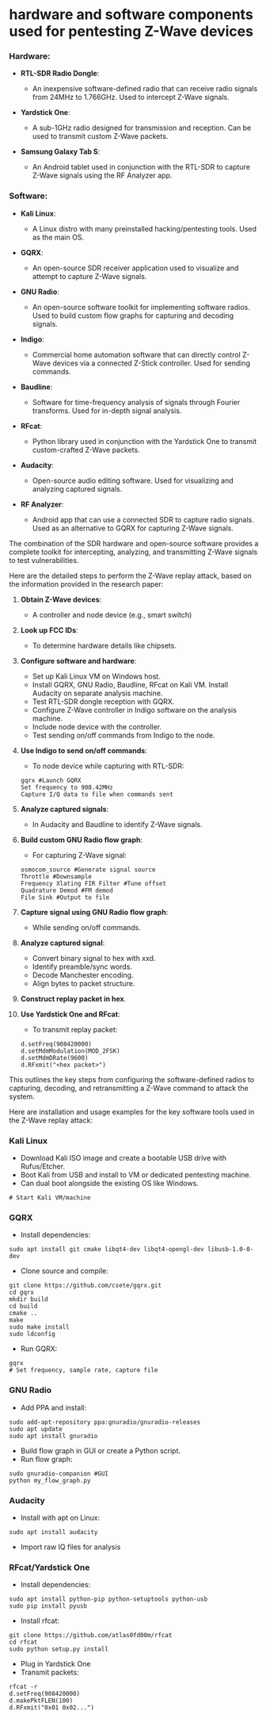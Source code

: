 
# hardware and software components used for pentesting Z-Wave devices

### Hardware:
- **RTL-SDR Radio Dongle**:
  - An inexpensive software-defined radio that can receive radio signals from 24MHz to 1.766GHz. Used to intercept Z-Wave signals.
  
- **Yardstick One**:
  - A sub-1GHz radio designed for transmission and reception. Can be used to transmit custom Z-Wave packets.
  
- **Samsung Galaxy Tab S**:
  - An Android tablet used in conjunction with the RTL-SDR to capture Z-Wave signals using the RF Analyzer app.

### Software:
- **Kali Linux**:
  - A Linux distro with many preinstalled hacking/pentesting tools. Used as the main OS.

- **GQRX**:
  - An open-source SDR receiver application used to visualize and attempt to capture Z-Wave signals.

- **GNU Radio**:
  - An open-source software toolkit for implementing software radios. Used to build custom flow graphs for capturing and decoding signals.

- **Indigo**:
  - Commercial home automation software that can directly control Z-Wave devices via a connected Z-Stick controller. Used for sending commands.

- **Baudline**:
  - Software for time-frequency analysis of signals through Fourier transforms. Used for in-depth signal analysis.

- **RFcat**:
  - Python library used in conjunction with the Yardstick One to transmit custom-crafted Z-Wave packets.

- **Audacity**:
  - Open-source audio editing software. Used for visualizing and analyzing captured signals.

- **RF Analyzer**:
  - Android app that can use a connected SDR to capture radio signals. Used as an alternative to GQRX for capturing Z-Wave signals.

The combination of the SDR hardware and open-source software provides a complete toolkit for intercepting, analyzing, and transmitting Z-Wave signals to test vulnerabilities.

Here are the detailed steps to perform the Z-Wave replay attack, based on the information provided in the research paper:

1. **Obtain Z-Wave devices**:
   - A controller and node device (e.g., smart switch)

2. **Look up FCC IDs**:
   - To determine hardware details like chipsets.

3. **Configure software and hardware**:

   - Set up Kali Linux VM on Windows host.
   - Install GQRX, GNU Radio, Baudline, RFcat on Kali VM. Install Audacity on separate analysis machine.
   - Test RTL-SDR dongle reception with GQRX.
   - Configure Z-Wave controller in Indigo software on the analysis machine.
   - Include node device with the controller.
   - Test sending on/off commands from Indigo to the node.

4. **Use Indigo to send on/off commands**:
   - To node device while capturing with RTL-SDR:

   ```
   gqrx #Launch GQRX 
   Set frequency to 908.42MHz
   Capture I/Q data to file when commands sent
   ```

5. **Analyze captured signals**:
   - In Audacity and Baudline to identify Z-Wave signals.

6. **Build custom GNU Radio flow graph**:
   - For capturing Z-Wave signal:

   ```
   osmocom_source #Generate signal source
   Throttle #Downsample       
   Frequency Xlating FIR Filter #Tune offset
   Quadrature Demod #FM demod
   File Sink #Output to file
   ``` 

7. **Capture signal using GNU Radio flow graph**:
   - While sending on/off commands.

8. **Analyze captured signal**:
   - Convert binary signal to hex with xxd.
   - Identify preamble/sync words.
   - Decode Manchester encoding.
   - Align bytes to packet structure.

9. **Construct replay packet in hex**.

10. **Use Yardstick One and RFcat**:
    - To transmit replay packet:

    ``` 
    d.setFreq(908420000) 
    d.setMdmModulation(MOD_2FSK)
    d.setMdmDRate(9600) 
    d.RFxmit("<hex packet>")
    ```

This outlines the key steps from configuring the software-defined radios to capturing, decoding, and retransmitting a Z-Wave command to attack the system.

Here are installation and usage examples for the key software tools used in the Z-Wave replay attack:

### Kali Linux

- Download Kali ISO image and create a bootable USB drive with Rufus/Etcher.
- Boot Kali from USB and install to VM or dedicated pentesting machine.
- Can dual boot alongside the existing OS like Windows.

```shell
# Start Kali VM/machine 
```

### GQRX

- Install dependencies:

```shell
sudo apt install git cmake libqt4-dev libqt4-opengl-dev libusb-1.0-0-dev 
```

- Clone source and compile: 

```shell
git clone https://github.com/csete/gqrx.git
cd gqrx
mkdir build
cd build
cmake ..
make
sudo make install
sudo ldconfig
```

- Run GQRX:

```shell
gqrx
# Set frequency, sample rate, capture file
```

### GNU Radio

- Add PPA and install:

```shell
sudo add-apt-repository ppa:gnuradio/gnuradio-releases
sudo apt update 
sudo apt install gnuradio
```

- Build flow graph in GUI or create a Python script.
- Run flow graph: 

```shell
sudo gnuradio-companion #GUI
python my_flow_graph.py
```

### Audacity

- Install with apt on Linux:

```shell
sudo apt install audacity
```

- Import raw IQ files for analysis

### RFcat/Yardstick One

- Install dependencies:

```shell
sudo apt install python-pip python-setuptools python-usb 
sudo pip install pyusb
```

- Install rfcat:

```shell
git clone https://github.com/atlas0fd00m/rfcat
cd rfcat
sudo python setup.py install
``` 

- Plug in Yardstick One
- Transmit packets:

```shell
rfcat -r
d.setFreq(908420000)
d.makePktFLEN(100)
d.RFxmit("0x01 0x02...") 
```

